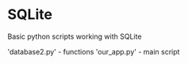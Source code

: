 # SQLite
Basic python scripts working with SQLite 

'database2.py'  - functions
'our_app.py'    - main script
